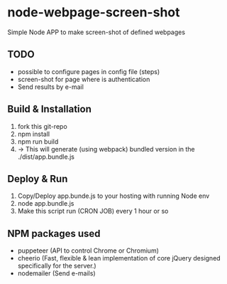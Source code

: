 # node-webpage-screen-shot

Simple Node APP to make screen-shot of defined webpages

## TODO

* possible to configure pages in config file (steps)
* screen-shot for page where is authentication
* Send results by e-mail

## Build & Installation

1. fork this git-repo
2. npm install
3. npm run build
4. -> This will generate (using webpack) bundled version in the ./dist/app.bundle.js

## Deploy & Run

1. Copy/Deploy app.bunde.js to your hosting with running Node env
2. node app.bundle.js
3. Make this script run (CRON JOB) every 1 hour or so

## NPM packages used

* puppeteer (API to control Chrome or Chromium)
* cheerio (Fast, flexible & lean implementation of core jQuery designed specifically for the server.)
* nodemailer (Send e-mails) 

